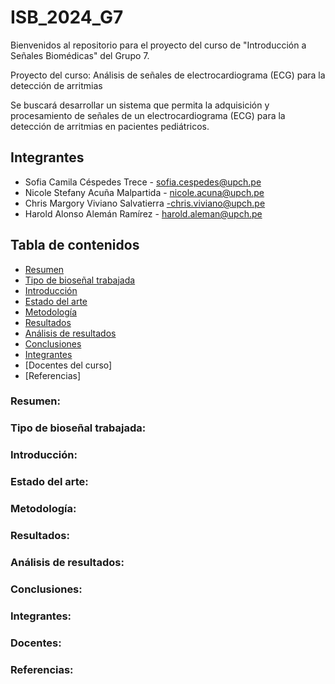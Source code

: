 # ISB_2024_G7
Bienvenidos al repositorio para el proyecto del curso de "Introducción a Señales Biomédicas" del Grupo 7. 

Proyecto del curso: Análisis de señales de electrocardiograma (ECG) para la detección de arritmias

Se buscará desarrollar un sistema que permita la adquisición y procesamiento de señales de un electrocardiograma (ECG) para la detección de arritmias en pacientes pediátricos.

## Integrantes
- Sofia Camila Céspedes Trece - sofia.cespedes@upch.pe
- Nicole Stefany Acuña Malpartida - nicole.acuna@upch.pe
- Chris Margory Viviano Salvatierra -chris.viviano@upch.pe
- Harold Alonso Alemán Ramírez - harold.aleman@upch.pe

## Tabla de contenidos
- [Resumen](https://github.com/sofiacespedes22/ISB_2024_G7/assets/164541825/8705cbdb-ddaa-479b-9129-f6dae7295b1f)
- [Tipo de bioseñal trabajada](https://github.com/sofiacespedes22/ISB_2024_G7/assets/164541825/64534deb-309e-4c42-8035-9acd3dda7b69)
- [Introducción](https://github.com/sofiacespedes22/ISB_2024_G7/assets/164541825/7661a130-a2f2-402e-8e56-5ef65100c9bb)
- [Estado del arte](https://github.com/sofiacespedes22/ISB_2024_G7/assets/164541825/6aa903ee-1472-4d65-a505-e372191ba670)
- [Metodología](https://github.com/sofiacespedes22/ISB_2024_G7/assets/164541825/9fc6811b-87fa-48d0-be7f-57ca6e08e75b)
- [Resultados](https://github.com/sofiacespedes22/ISB_2024_G7/assets/164541825/483f8333-4666-4886-ab67-0b330d1be00c)
- [Análisis de resultados](https://github.com/sofiacespedes22/ISB_2024_G7/assets/164541825/6b97f4cb-ce2d-478e-b3eb-69eabd6023bd)
- [Conclusiones](https://github.com/sofiacespedes22/ISB_2024_G7/assets/164541825/9528a207-3414-4165-9975-98ba0137cdbb)
- [Integrantes](https://github.com/sofiacespedes22/ISB_2024_G7/assets/164541825/e5a27426-1235-4263-99bc-ee82b777686e)
- [Docentes del curso]
- [Referencias]


### Resumen:

### Tipo de bioseñal trabajada:

### Introducción:

### Estado del arte:

### Metodología:

### Resultados:

### Análisis de resultados:

### Conclusiones:

### Integrantes:

### Docentes:

### Referencias:
